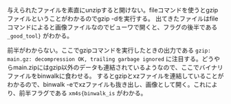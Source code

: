 与えられたファイルを素直にunzipすると開けない。fileコマンドを使うとgzipファイルということがわかるのでgzip -dを実行する。
出てきたファイルはfileコマンドによると画像ファイルなのでビューワで開くと、フラグの後半である `_good_tool}` がわかる。

前半がわからない。ここでgzipコマンドを実行したときの出力である `gzip: main.gz: decompression OK, trailing garbage ignored` に注目する。どうやらmain.zipにはgzip以外のデータも連結されているようなので、ここでバイナリファイルをbinwalkに食わせる。
するとgzipとxzファイルを連結していることがわかるので、binwalk -eでxzファイルも抜き出し、画像として開く。これにより、前半フラグである `xm4s{binwalk_is` がわかる。
